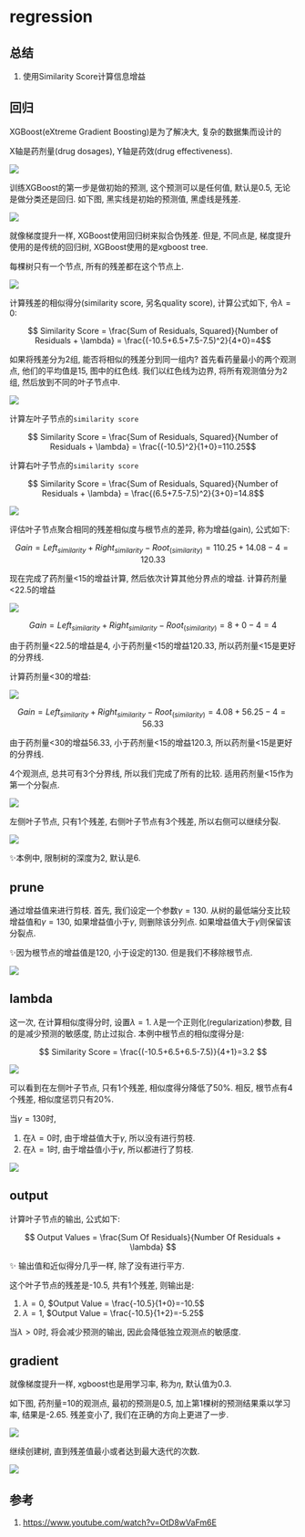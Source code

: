 # regression

## 总结

1. 使用Similarity Score计算信息增益

## 回归

XGBoost(eXtreme Gradient Boosting)是为了解决大, 复杂的数据集而设计的

X轴是药剂量(drug dosages), Y轴是药效(drug effectiveness).

![](./XGBoost_回归/1.png)

训练XGBoost的第一步是做初始的预测, 这个预测可以是任何值, 默认是0.5, 无论是做分类还是回归. 如下图, 黑实线是初始的预测值, 黑虚线是残差.

![](./XGBoost_回归/2.png)


就像梯度提升一样, XGBoost使用回归树来拟合伪残差. 但是, 不同点是, 梯度提升使用的是传统的回归树, XGBoost使用的是xgboost tree.

每棵树只有一个节点, 所有的残差都在这个节点上.

![](./XGBoost_回归/3.gif)

计算残差的相似得分(similarity score, 另名quality score), 计算公式如下, 令$\lambda = 0$:

$$ Similarity Score = \frac{Sum of Residuals, Squared}{Number of Residuals + \lambda} = \frac{(-10.5+6.5+7.5-7.5)^2}{4+0}=4$$


如果将残差分为2组, 能否将相似的残差分到同一组内? 首先看药量最小的两个观测点, 他们的平均值是15, 图中的红色线. 我们以红色线为边界, 将所有观测值分为2组, 然后放到不同的叶子节点中.

![](./XGBoost_回归/4.gif)


计算左叶子节点的`similarity score`

$$ Similarity Score = \frac{Sum of Residuals, Squared}{Number of Residuals + \lambda} = \frac{(-10.5)^2}{1+0}=110.25$$

计算右叶子节点的`similarity score`

$$ Similarity Score = \frac{Sum of Residuals, Squared}{Number of Residuals + \lambda} = \frac{(6.5+7.5-7.5)^2}{3+0}=14.8$$

![](./XGBoost_回归/5.png)

评估叶子节点聚合相同的残差相似度与根节点的差异, 称为增益(gain), 公式如下:

$$ Gain = Left_{similarity}+Right_{similarity}-Root_(similarity)  = 110.25 + 14.08 - 4 = 120.33 $$

现在完成了药剂量<15的增益计算, 然后依次计算其他分界点的增益. 计算药剂量<22.5的增益

![](./XGBoost_回归/6.png)

$$ Gain = Left_{similarity}+Right_{similarity}-Root_(similarity)  = 8 + 0 - 4 = 4 $$

由于药剂量<22.5的增益是4, 小于药剂量<15的增益120.33, 所以药剂量<15是更好的分界线.

计算药剂量<30的增益:

![](./XGBoost_回归/7.png)

$$ Gain = Left_{similarity}+Right_{similarity}-Root_(similarity)  = 4.08 + 56.25-4 = 56.33 $$

由于药剂量<30的增益56.33, 小于药剂量<15的增益120.3, 所以药剂量<15是更好的分界线.

4个观测点, 总共可有3个分界线, 所以我们完成了所有的比较. 适用药剂量<15作为第一个分裂点.


![](./XGBoost_回归/8.png)

左侧叶子节点, 只有1个残差, 右侧叶子节点有3个残差, 所以右侧可以继续分裂.

![](./XGBoost_回归/9.png)

✨本例中, 限制树的深度为2, 默认是6.

## prune

通过增益值来进行剪枝. 首先, 我们设定一个参数$\gamma=130$. 从树的最低端分支比较增益值和$\gamma=130$, 如果增益值小于$\gamma$, 则删除该分列点. 如果增益值大于$\gamma$则保留该分裂点.

✨因为根节点的增益值是120, 小于设定的130. 但是我们不移除根节点.

![](./XGBoost_回归/10.gif)


## lambda
这一次, 在计算相似度得分时, 设置$\lambda = 1$. $\lambda$是一个正则化(regularization)参数, 目的是减少预测的敏感度, 防止过拟合. 本例中根节点的相似度得分是:


$$ Similarity Score = \frac{(-10.5+6.5+6.5-7.5)}{4+1}=3.2 $$

![](./XGBoost_回归/11.png)

可以看到在左侧叶子节点, 只有1个残差, 相似度得分降低了50%. 相反, 根节点有4个残差, 相似度惩罚只有20%.


当$\gamma = 130$时, 
1. 在$\lambda = 0$时, 由于增益值大于$\gamma$, 所以没有进行剪枝.
2. 在$\lambda = 1$时, 由于增益值小于$\gamma$, 所以都进行了剪枝.

![](./XGBoost_回归/12.png)

## output

计算叶子节点的输出, 公式如下:

$$ Output Values = \frac{Sum Of Residuals}{Number Of Residuals + \lambda} $$

✨ 输出值和近似得分几乎一样, 除了没有进行平方.

这个叶子节点的残差是-10.5, 共有1个残差, 则输出是:

1. $\lambda = 0$, $Output Value = \frac{-10.5}{1+0}=-10.5$
2. $\lambda = 1$, $Output Value = \frac{-10.5}{1+2}=-5.25$

当$\lambda>0$时, 将会减少预测的输出, 因此会降低独立观测点的敏感度.

## gradient

就像梯度提升一样, xgboost也是用学习率, 称为$\eta$, 默认值为0.3.

如下图, 药剂量=10的观测点, 最初的预测是0.5, 加上第1棵树的预测结果乘以学习率, 结果是-2.65. 残差变小了, 我们在正确的方向上更进了一步.


![](./XGBoost_回归/13.png)


继续创建树, 直到残差值最小或者达到最大迭代的次数.

![](./XGBoost_回归/14.png)



## 参考
1. https://www.youtube.com/watch?v=OtD8wVaFm6E





